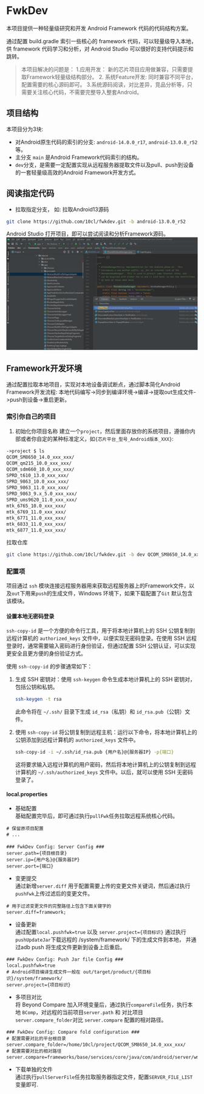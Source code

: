 # FwkDev
本项目提供一种轻量级研究和开发 Android Framework 代码的代码结构方案。

通过配置 build.gradle 索引一些核心的 framework 代码，可以轻量级导入本地，供 framework 代码学习和分析，对 Android Studio 可以很好的支持代码提示和跳转。

>本项目解决的问题是： 1.应用开发： 新的芯片项目应用做兼容，只需要提取Framework轻量级结构部分。  2. 系统Feature开发: 同时兼容不同平台，配置需要的核心源码即可。   3.系统源码阅读，对比差异，竞品分析等，只需要关注核心代码，不需要完整导入整套Android。

## 项目结构
本项目分为3块:
- 对Android原生代码的索引的分支: `android-14.0.0_r17`, `android-13.0.0_r52`等。
- 主分支 `main` 是Android Framework代码索引的结构。
- `dev`分支，是需要一定配置实现从远程服务器提取文件以及pull、push到设备的一套轻量级高效的Android Framework开发方式。

## 阅读指定代码
- 拉取指定分支， 如: 拉取Android13源码
```bash
git clone https://github.com/10cl/fwkdev.git -b android-13.0.0_r52
```
Android Studio 打开项目，即可以尝试阅读和分析Framework源码。
![](screenshots/read_eg.png)

## Framework开发环境
通过配置拉取本地项目，实现对本地设备调试断点，通过脚本简化Android Framework开发流程: 本地代码编写->同步到编译环境->编译->提取out生成文件->push到设备->重启更新。

### 索引你自己的项目
1. 初始化你项目名称
建立一个`project`，然后里面存放你的系统项目，遵循你内部或者你自定的某种标准定义，如`{芯片平台_型号_Android版本_XXX}`:
```
->project $ ls
QCOM_SM8650_14.0_xxx_xxx/
QCOM_qm215_10.0_xxx_xxx/
QCOM_sdm660_10.0_xxx_xxx/
SPRD_t610_13.0_xxx_xxx/
SPRD_9863_10.0_xxx_xxx/
SPRD_9863_11.0_xxx_xxx/
SPRD_9863_9.x_5.0_xxx_xxx/
SPRD_ums9620_11.0_xxx_xxx/
mtk_6765_10.0_xxx_xxx/
mtk_6769_11.0_xxx_xxx/
mtk_6771_11.0_xxx_xxx/
mtk_6833_11.0_xxx_xxx/
mtk_6877_11.0_xxx_xxx/
```
拉取仓库
```bash
git clone https://github.com/10cl/fwkdev.git -b dev QCOM_SM8650_14.0_xxx_xxx
```

### 配置项
项目通过 `ssh` 模块连接远程服务器用来获取远程服务器上的Framework文件，以及`out`下用来`push`的生成文件，Windows 环境下，如果下载配置了`Git` 默认包含该模块。

#### 设置本地无密码登录
`ssh-copy-id` 是一个方便的命令行工具，用于将本地计算机上的 SSH 公钥复制到远程计算机的 `authorized_keys` 文件中，以便实现无密码登录。在使用 SSH 远程登录时，通常需要输入密码进行身份验证，但通过配置 SSH 公钥认证，可以实现更安全且更方便的身份验证方式。

使用 `ssh-copy-id` 的步骤通常如下：

1. 生成 SSH 密钥对：使用 `ssh-keygen` 命令生成本地计算机上的 SSH 密钥对，包括公钥和私钥。

    ```bash
    ssh-keygen -t rsa
    ```

   此命令将在 `~/.ssh/` 目录下生成 `id_rsa`（私钥）和 `id_rsa.pub`（公钥）文件。

2. 使用 `ssh-copy-id` 将公钥复制到远程主机：运行以下命令，将本地计算机上的公钥添加到远程计算机的 `authorized_keys` 文件中。

    ```bash
   ssh-copy-id -i ~/.ssh/id_rsa.pub {用户名}@{服务器IP} -p{端口}
    ```

   这将要求输入远程计算机的用户密码，然后将本地计算机上的公钥复制到远程计算机的 `~/.ssh/authorized_keys` 文件中。以后，就可以使用 SSH 无密码登录了。

#### local.properties
- 基础配置  
基础配置完毕后，即可通过执行`pullFwk`任务拉取远程系统核心代码。
```properties
# 保留原项目配置
# ...

### FwkDev Config: Server Config ###
server.path={项目根目录}
server.ip={用户名}@{服务器IP}
server.port={端口}
```

- 变更提交  
通过新增`server.diff` 用于配置需要上传的变更文件关键词，然后通过执行`pushFwk`上传过滤后的变更文件。
```properties
# 用于过滤变更文件的完整路径上包含下面关键字的
server.diff=framework;
```

- 设备更新  
通过配置`local.pushfwk=true` 以及 `server.project={项目标识}` 通过执行`pushUpdateJar`下载远程的 /system/framework/ 下的生成文件到本地， 并通过adb push 将生成文件更新到设备上后重启。
```properties
### FwkDev Config: Push Jar file Config ###
local.pushfwk=true
# Android项目编译生成文件一般在 out/target/product/{项目标识}/system/framework/
server.project={项目标识}
```

- 多项目对比  
将 Beyond Compare 加入环境变量后，通过执行`compareFile`任务，执行本地 `BComp`，对远程的当前项目`server.path` 和 对比项目`server.compare_folder`对比 `server.compare` 配置的相对路径。
```properties
### FwkDev Config: Compare fold configuration ###
# 配置需要对比的平台根目录
server.compare_folder=/home/10cl/project/QCOM_SM8650_14.0_xxx_xxx/
# 配置需要对比的相对路径
server.compare=frameworks/base/services/core/java/com/android/server/wm/
```

- 下载单独的文件   
通过执行`pullServerFile`任务拉取服务器指定文件，配置`SERVER_FILE_LIST`变量即可.